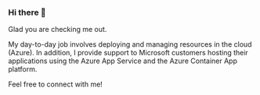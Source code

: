 ### Hi there 👋
Glad you are checking me out.

My day-to-day job involves deploying and managing resources in the cloud (Azure). In addition, I provide support to Microsoft customers hosting their applications using the Azure App Service and the Azure Container App platform.

Feel free to connect with me!

<!--
**ilivenoble/ilivenoble** is a ✨ _special_ ✨ repository because its `README.md` (this file) appears on your GitHub profile.

Here are some ideas to get you started:

- 🔭 I’m currently working on ...
- 🌱 I’m currently learning ...
- 👯 I’m looking to collaborate on ...
- 🤔 I’m looking for help with ...
- 💬 Ask me about ...
- 📫 How to reach me: ...
- 😄 Pronouns: ...
- ⚡ Fun fact: ...
-->
